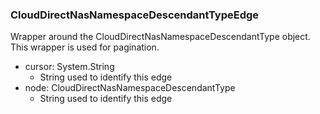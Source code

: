 ### CloudDirectNasNamespaceDescendantTypeEdge
Wrapper around the CloudDirectNasNamespaceDescendantType object. This wrapper is used for pagination.

- cursor: System.String
  - String used to identify this edge
- node: CloudDirectNasNamespaceDescendantType
  - String used to identify this edge

